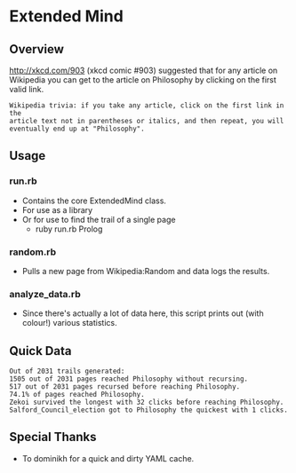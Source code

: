 Extended Mind
=============

Overview
--------

http://xkcd.com/903 (xkcd comic #903) suggested that for any article on 
Wikipedia you can get to the article on Philosophy by clicking on the 
first valid link.

    Wikipedia trivia: if you take any article, click on the first link in the 
    article text not in parentheses or italics, and then repeat, you will 
    eventually end up at "Philosophy".

Usage
-----

### run.rb

  * Contains the core ExtendedMind class.
  * For use as a library 
  * Or for use to find the trail of a single page
    * ruby run.rb Prolog

### random.rb
  
  * Pulls a new page from Wikipedia:Random and data logs the results.

### analyze_data.rb

  * Since there's actually a lot of data here, this script prints out (with colour!) various statistics.

Quick Data
----------

    Out of 2031 trails generated:
    1505 out of 2031 pages reached Philosophy without recursing.
    517 out of 2031 pages recursed before reaching Philosophy.
    74.1% of pages reached Philosophy.
    Zekoi survived the longest with 32 clicks before reaching Philosophy.
    Salford_Council_election got to Philosophy the quickest with 1 clicks.

Special Thanks
--------------

  * To dominikh for a quick and dirty YAML cache.
